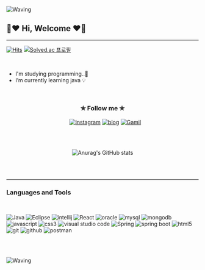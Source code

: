![Waving](https://capsule-render.vercel.app/api?type=venom&height=80&color=f8f8ff)
## 🤍♥ Hi, Welcome ♥🤍
---

[![Hits](https://hits.seeyoufarm.com/api/count/incr/badge.svg?url=https%3A%2F%2Fgithub.com%2Fgjbae1212%2Fhit-counter&count_bg=%23C696C1&title_bg=%23555555&icon=&icon_color=%23E7E7E7&title=hits&edge_flat=false)](https://hits.seeyoufarm.com)     [![Solved.ac
프로필](http://mazassumnida.wtf/api/mini/generate_badge?boj={kimyewon97})](https://solved.ac/{kimyewon97})

<br>

- I'm studying programming..💪
- I’m currently learning java 💡

<br>

<div align="center"> 

### ✯ Follow me ✯ 

　[![instagram](https://img.shields.io/badge/Instagram-AC6199?style=for-the-badge&logo=instagram&logoColor=white)](https://www.instagram.com/_kyvv._/)    [![blog](https://img.shields.io/badge/blog-999999?style=for-the-badge&logo=bloglovin&logoColor=white)](https://kimyw9707.tistory.com/)
 [![Gamil](https://img.shields.io/badge/gmail-AECBFA?style=for-the-badge&logo=google&logoColor=white)](https://kimyw9707@gmail.com/)
　
　</div>

<br>  
<br>

<div align="center"> 
  
![Anurag's GitHub stats](https://github-readme-stats.vercel.app/api?username=kimyewon97&show_icons=true&theme=discord_old_blurple)

</div> 

<br>
<br>

---
### Languages and Tools

<br>

![Java](https://img.shields.io/badge/Java-E8E8E8.svg?&style=for-the-badge&logo=Java&logoColor=white)  ![Eclipse](https://img.shields.io/badge/Eclipse-2C2255.svg?&style=for-the-badge&logo=Eclipse&logoColor=white)   ![intellij](https://img.shields.io/badge/intellij-000000.svg?&style=for-the-badge&logo=intellijidea&logoColor=white)    ![React](https://img.shields.io/badge/React-61DAFB.svg?&style=for-the-badge&logo=React&logoColor=white)   ![oracle](https://img.shields.io/badge/oracle-F80000.svg?&style=for-the-badge&logo=oracle&logoColor=white)  ![mysql](https://img.shields.io/badge/mysql-4479A1.svg?&style=for-the-badge&logo=mysql&logoColor=white) ![mongodb](https://img.shields.io/badge/mongodb-47A248.svg?&style=for-the-badge&logo=mongodb&logoColor=white)
  ![javascript](https://img.shields.io/badge/javascript-F7DF1E.svg?&style=for-the-badge&logo=javascript&logoColor=white)    ![css3](https://img.shields.io/badge/css3-1572B6.svg?&style=for-the-badge&logo=css3&logoColor=white)  ![visual studio code](https://img.shields.io/badge/visualstudiocode-75AADB.svg?&style=for-the-badge&logo=visualstudiocode&logoColor=white)  ![Spring](https://img.shields.io/badge/Spring-6DB33F.svg?&style=for-the-badge&logo=Spring&logoColor=white)    ![spring boot](https://img.shields.io/badge/springboot-6DB33F.svg?&style=for-the-badge&logo=springboot&logoColor=white)
  ![html5](https://img.shields.io/badge/html5-E34F26.svg?&style=for-the-badge&logo=html5&logoColor=white)   ![git](https://img.shields.io/badge/git-F05032.svg?&style=for-the-badge&logo=git&logoColor=white)   ![github](https://img.shields.io/badge/github-181717.svg?&style=for-the-badge&logo=github&logoColor=white)  ![postman](https://img.shields.io/badge/postman-FF6C37.svg?&style=for-the-badge&logo=postman&logoColor=white)

<br>
<br>

![Waving](https://capsule-render.vercel.app/api?type=soft&height=10&color=f8f8ff&section=footer)
